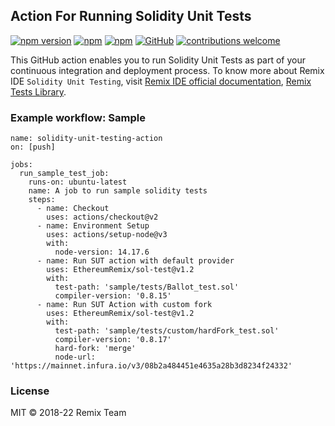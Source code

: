 ## Action For Running Solidity Unit Tests
[![npm version](https://badge.fury.io/js/%40remix-project%2Fremix-tests.svg)](https://www.npmjs.com/package/@remix-project/remix-tests)
[![npm](https://img.shields.io/npm/dt/@remix-project/remix-tests.svg?label=Total%20Downloads)](https://www.npmjs.com/package/@remix-project/remix-tests)
[![npm](https://img.shields.io/npm/dw/@remix-project/remix-tests.svg)](https://www.npmjs.com/package/@remix-project/remix-tests)
[![GitHub](https://img.shields.io/github/license/mashape/apistatus.svg)](https://github.com/ethereum/remix-project/tree/master/libs/remix-tests)
[![contributions welcome](https://img.shields.io/badge/contributions-welcome-brightgreen.svg?style=flat)](https://github.com/ethereum/remix-project/issues)

This GitHub action enables you to run Solidity Unit Tests as part of your continuous integration and deployment process. 
To know more about Remix IDE `Solidity Unit Testing`, visit [Remix IDE official documentation](https://remix-ide.readthedocs.io/en/latest/unittesting.html), [Remix Tests Library](https://github.com/ethereum/remix-project/blob/master/libs/remix-tests/README.md).

### Example workflow: Sample
```
name: solidity-unit-testing-action
on: [push]

jobs:
  run_sample_test_job:
    runs-on: ubuntu-latest
    name: A job to run sample solidity tests
    steps:
      - name: Checkout
        uses: actions/checkout@v2
      - name: Environment Setup
        uses: actions/setup-node@v3
        with:
          node-version: 14.17.6
      - name: Run SUT action with default provider
        uses: EthereumRemix/sol-test@v1.2
        with:
          test-path: 'sample/tests/Ballot_test.sol'
          compiler-version: '0.8.15'
      - name: Run SUT Action with custom fork
        uses: EthereumRemix/sol-test@v1.2
        with:
          test-path: 'sample/tests/custom/hardFork_test.sol'
          compiler-version: '0.8.17'
          hard-fork: 'merge'
          node-url: 'https://mainnet.infura.io/v3/08b2a484451e4635a28b3d8234f24332'
```


### License
MIT © 2018-22 Remix Team
